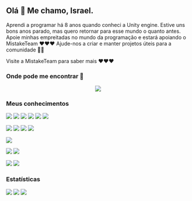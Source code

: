 
## Olá 👋 Me chamo, Israel.


Aprendi a programar há 8 anos quando conheci a Unity engine. Estive uns bons anos parado, mas quero retornar para esse mundo o quanto antes.
Apoie minhas empreitadas no mundo da programação e estará apoiando o MistakeTeam ❤️❤️❤️
Ajude-nos a criar e manter projetos úteis para a comunidade ✌🏾

Visite a MistakeTeam para saber mais ❤️❤️❤️


### Onde pode me encontrar 👀
<a href="https://linktr.ee/xdeltafox">
	<p align="center">
	    <img src="https://img.shields.io/badge/linktree-39E09B?style=for-the-badge&logo=linktree&logoColor=white">
	</p>
</a>


### Meus conhecimentos

![](https://img.shields.io/badge/C%23-239120?style=for-the-badge&logo=csharp&logoColor=white)
![](https://img.shields.io/badge/.NET-512BD4?style=for-the-badge&logo=dotnet&logoColor=white)
![](https://img.shields.io/badge/CSS3-1572B6?style=for-the-badge&logo=css3&logoColor=white)
![](https://img.shields.io/badge/HTML5-E34F26?style=for-the-badge&logo=html5&logoColor=white)
![](https://img.shields.io/badge/JavaScript-323330?style=for-the-badge&logo=javascript&logoColor=F7DF1E)
![](https://img.shields.io/badge/TypeScript-007ACC?style=for-the-badge&logo=typescript&logoColor=white)

![](https://img.shields.io/badge/Node%20js-339933?style=for-the-badge&logo=nodedotjs&logoColor=white)
![](https://img.shields.io/badge/Electron-2B2E3A?style=for-the-badge&logo=electron&logoColor=9FEAF9)
![](https://img.shields.io/badge/React-20232A?style=for-the-badge&logo=react&logoColor=61DAFB)
![](https://img.shields.io/badge/Redux-593D88?style=for-the-badge&logo=redux&logoColor=white)

![](https://img.shields.io/badge/Unity-100000?style=for-the-badge&logo=unity&logoColor=white)

![](https://img.shields.io/badge/Obsidian-483699?style=for-the-badge&logo=Obsidian&logoColor=white)
![](https://img.shields.io/badge/Trello-0052CC?style=for-the-badge&logo=trello&logoColor=white)

![](https://img.shields.io/badge/VSCode-0078D4?style=for-the-badge&logo=visual%20studio%20code&logoColor=white)
![](https://img.shields.io/badge/Visual_Studio-5C2D91?style=for-the-badge&logo=visual%20studio&logoColor=white)


<!--
### Aprendendo

![](https://img.shields.io/badge/OpenJDK-ED8B00?style=for-the-badge&logo=openjdk&logoColor=white)
![](https://img.shields.io/badge/Kotlin-0095D5?&style=for-the-badge&logo=kotlin&logoColor=white)
![](https://img.shields.io/badge/Python-FFD43B?style=for-the-badge&logo=python&logoColor=blue)

![](https://img.shields.io/badge/.NET-512BD4?style=for-the-badge&logo=dotnet&logoColor=white)
![](https://img.shields.io/badge/Xamarin-3498DB?style=for-the-badge&logo=xamarin&logoColor=white)

![](https://img.shields.io/badge/Godot-478CBF?style=for-the-badge&logo=GodotEngine&logoColor=white)

![](https://img.shields.io/badge/IntelliJ_IDEA-000000.svg?style=for-the-badge&logo=intellij-idea&logoColor=white)
-->



### Estatísticas
![](https://github-readme-stats.vercel.app/api?username=xDeltaFox&show_icons=true&theme=nightowl&hide_border=true&locale=pt-br)
![](http://github-profile-summary-cards.vercel.app/api/cards/profile-details?username=xDeltaFox&theme=nightowl)
![](https://github-readme-stats.vercel.app/api/top-langs/?username=xDeltaFox&layout=compact&theme=nightowl&hide_border=true&locale=pt-br&card_width=500)
<!--![](http://github-profile-summary-cards.vercel.app/api/cards/most-commit-language?username=xDeltaFox&theme=nightowl&locale=pt-br)-->














<!--
**xDeltaFox/xDeltaFox** is a ✨ _special_ ✨ repository because its `README.md` (this file) appears on your GitHub profile.

Here are some ideas to get you started:

- 🔭 I’m currently working on ...
- 🌱 I’m currently learning ...
- 👯 I’m looking to collaborate on ...
- 🤔 I’m looking for help with ...
- 💬 Ask me about ...
- 📫 How to reach me: ...
- 😄 Pronouns: ...
- ⚡ Fun fact: ...
-->
